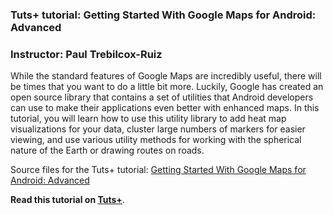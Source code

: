 ### Tuts+ tutorial: Getting Started With Google Maps for Android: Advanced

### Instructor: Paul Trebilcox-Ruiz

While the standard features of Google Maps are incredibly useful, there will be times that you want to do a little bit more. Luckily, Google has created an open source library that contains a set of utilities that Android developers can use to make their applications even better with enhanced maps. In this tutorial, you will learn how to use this utility library to add heat map visualizations for your data, cluster large numbers of markers for easier viewing, and use various utility methods for working with the spherical nature of the Earth or drawing routes on roads.

Source files for the Tuts+ tutorial: [Getting Started With Google Maps for Android: Advanced](http://code.tutsplus.com/tutorials/getting-started-with-google-maps-for-android-advanced--cms-24789)

**Read this tutorial on [Tuts+](https://code.tutsplus.com)**.
